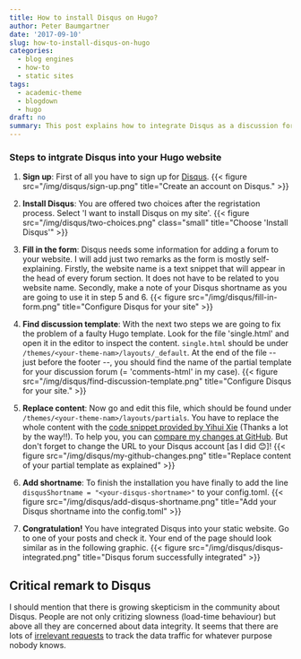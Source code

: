 ```yaml
---
title: How to install Disqus on Hugo?
author: Peter Baumgartner
date: '2017-09-10'
slug: how-to-install-disqus-on-hugo
categories:
  - blog engines
  - how-to
  - static sites
tags:
  - academic-theme
  - blogdown
  - hugo
draft: no
summary: This post explains how to integrate Disqus as a discussion forum for your website. It is not a thing you can do directly applying the Hugo documentation as there is a faulty template to change.
---
```


### Steps to intgrate Disqus into your Hugo website

1. **Sign up**: First of all you have to sign up for [Disqus](https://disqus.com/). {{< figure src="/img/disqus/sign-up.png" title="Create an account on Disqus." >}}

2. **Install Disqus**: You are offered two choices after the regristation process. Select 'I want to install Disqus on my site'. {{< figure src="/img/disqus/two-choices.png" class="small" title="Choose 'Install Disqus'" >}}

3. **Fill in the form**: Disqus needs some information for adding a forum to your website. I will add just two remarks as the form is mostly self-explaining. Firstly, the website name is a text snippet that will appear in the head of every forum section. It does not have to be related to you website name. Secondly, make a note of your Disqus shortname as you are going to use it in step 5 and 6. {{< figure src="/img/disqus/fill-in-form.png" title="Configure Disqus for your site" >}}

4. **Find discussion template**: With the next two steps we are going to fix the problem of a faulty Hugo template. Look for the file 'single.html' and open it in the editor to inspect the content. `single.html` should be under `/themes/<your-theme-nam>/layouts/_default`.  At the end of the file -- just before the footer --, you should find the name of the partial template for your discussion forum (= 'comments-html' in my case). {{< figure src="/img/disqus/find-discussion-template.png" title="Configure Disqus for your site." >}}

5. **Replace content**: Now go and edit this file, which should be found under `/themes/<your-theme-nam>/layouts/partials`. You have to replace the whole content with the [code snippet provided by Yihui Xie](https://github.com/rstudio/blogdown/issues/52#issuecomment-288407836) (Thanks a lot by the way!!). To help you, you can [compare my changes at GitHub](https://github.com/petzi53/weblog/commit/b7993533e501e2f1668375e22fe05e1ceb7d87ae?diff=split). But don't forget to change the URL to your Disqus account [as I did :blush:]! {{< figure src="/img/disqus/my-github-changes.png" title="Replace content of your partial template as explained" >}}

6. **Add shortname**: To finish the installation you have finally to add the line `disqusShortname = "<your-disqus-shortname>"` to your config.toml. {{< figure src="/img/disqus/add-disqus-shortname.png" title="Add your Disqus shortname into the config.toml" >}}

7. **Congratulation!** You have integrated Disqus into your static website. Go to one of your posts and check it. Your end of the page should look similar as in the following graphic. {{< figure src="/img/disqus/disqus-integrated.png" title="Disqus forum successfully integrated" >}}

## Critical remark to Disqus

I should mention that there is growing skepticism in the community about Disqus. People are not only critizing slowness (load-time behaviour) but above all they are concerned about data integrity. It seems that there are lots of [irrelevant requests](http://donw.io/post/github-comments/) to track the data traffic for whatever purpose nobody knows. 


